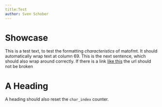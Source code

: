 ```yaml
---
title:Test
author: Sven Schober
---
```


# Showcase

This is a test text, to test the formatting *characteristics* of matofmt. It should automatically wrap text at column 69. 
This is the next sentence, which should also wrap around correctly.
If there is a link [like this](https://github.com/sschober/mato) the url should not be broken 
# A Heading
A heading should also reset the `char_index` counter.